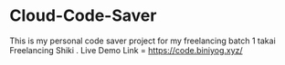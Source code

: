# Cloud-Code-Saver
This is  my personal code saver project for my freelancing batch 1 takai Freelancing Shiki . Live Demo Link = https://code.biniyog.xyz/

